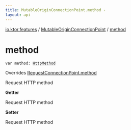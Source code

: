 ```yaml
---
title: MutableOriginConnectionPoint.method - 
layout: api
---
```


<div class='api-docs-breadcrumbs'><a href="../index.html">io.ktor.features</a> / <a href="index.html">MutableOriginConnectionPoint</a> / <a href="./method.html">method</a></div>

# method

<div class="signature"><code><span class="keyword">var </span><span class="identifier">method</span><span class="symbol">: </span><a href="../../io.ktor.http/-http-method/index.html"><span class="identifier">HttpMethod</span></a></code></div>

Overrides <a href="../../io.ktor.http/-request-connection-point/method.html">RequestConnectionPoint.method</a>

Request HTTP method

**Getter**

Request HTTP method

**Setter**

Request HTTP method

